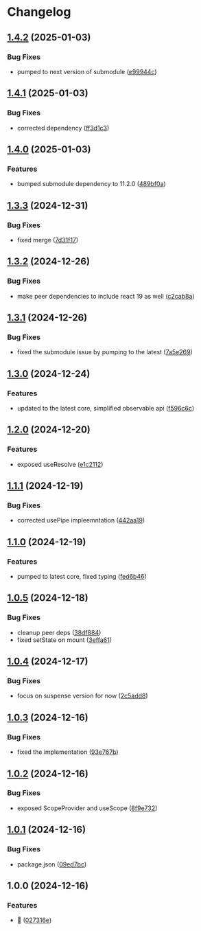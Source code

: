 # Changelog

## [1.4.2](https://github.com/submodule-org/submodule-react/compare/v1.4.1...v1.4.2) (2025-01-03)


### Bug Fixes

* pumped to next version of submodule ([e99944c](https://github.com/submodule-org/submodule-react/commit/e99944c980682203e28bac1fa7cbdb1e8aca18aa))

## [1.4.1](https://github.com/submodule-org/submodule-react/compare/v1.4.0...v1.4.1) (2025-01-03)


### Bug Fixes

* corrected dependency ([ff3d1c3](https://github.com/submodule-org/submodule-react/commit/ff3d1c37a0e6db393619d880d6eec157b112945c))

## [1.4.0](https://github.com/submodule-org/submodule-react/compare/v1.3.3...v1.4.0) (2025-01-03)


### Features

* bumped submodule dependency to 11.2.0 ([489bf0a](https://github.com/submodule-org/submodule-react/commit/489bf0aae795919c14a62f792371facaadcc70a3))

## [1.3.3](https://github.com/submodule-org/submodule-react/compare/v1.3.2...v1.3.3) (2024-12-31)


### Bug Fixes

* fixed merge ([7d31f17](https://github.com/submodule-org/submodule-react/commit/7d31f170dd09ba871d92fd202ce32c091017c12a))

## [1.3.2](https://github.com/submodule-org/submodule-react/compare/v1.3.1...v1.3.2) (2024-12-26)


### Bug Fixes

* make peer dependencies to include react 19 as well ([c2cab8a](https://github.com/submodule-org/submodule-react/commit/c2cab8a81ee1fca55251bf9e6824d3b7b2669fba))

## [1.3.1](https://github.com/submodule-org/submodule-react/compare/v1.3.0...v1.3.1) (2024-12-26)


### Bug Fixes

* fixed the submodule issue by pumping to the latest ([7a5e269](https://github.com/submodule-org/submodule-react/commit/7a5e2699c7ca201ce5858940d987116923cb1642))

## [1.3.0](https://github.com/submodule-org/submodule-react/compare/v1.2.0...v1.3.0) (2024-12-24)


### Features

* updated to the latest core, simplified observable api ([f596c6c](https://github.com/submodule-org/submodule-react/commit/f596c6c2b1cda42e17efd773db16e510d39d070c))

## [1.2.0](https://github.com/submodule-org/submodule-react/compare/v1.1.1...v1.2.0) (2024-12-20)


### Features

* exposed useResolve ([e1c2112](https://github.com/submodule-org/submodule-react/commit/e1c21127a811ecc285ab42eef18d0619bc21e000))

## [1.1.1](https://github.com/submodule-org/submodule-react/compare/v1.1.0...v1.1.1) (2024-12-19)


### Bug Fixes

* corrected usePipe impleemntation ([442aa19](https://github.com/submodule-org/submodule-react/commit/442aa197d7e50fe5818538e71da88cbe2bda1307))

## [1.1.0](https://github.com/submodule-org/submodule-react/compare/v1.0.5...v1.1.0) (2024-12-19)


### Features

* pumped to latest core, fixed typing ([fed6b46](https://github.com/submodule-org/submodule-react/commit/fed6b461343623057b18d5552c27733db7df9156))

## [1.0.5](https://github.com/submodule-org/submodule-react/compare/v1.0.4...v1.0.5) (2024-12-18)


### Bug Fixes

* cleanup peer deps ([38df884](https://github.com/submodule-org/submodule-react/commit/38df884370fd86788baeb414eed039f5592a5e5f))
* fixed setState on mount ([3effa61](https://github.com/submodule-org/submodule-react/commit/3effa6121108b43d80aaee2672aa611d15fcaa06))

## [1.0.4](https://github.com/submodule-org/submodule-react/compare/v1.0.3...v1.0.4) (2024-12-17)


### Bug Fixes

* focus on suspense version for now ([2c5add8](https://github.com/submodule-org/submodule-react/commit/2c5add8ba8c5df2ef421663456dcbe80e36f6c81))

## [1.0.3](https://github.com/submodule-org/submodule-react/compare/v1.0.2...v1.0.3) (2024-12-16)


### Bug Fixes

* fixed the implementation ([93e767b](https://github.com/submodule-org/submodule-react/commit/93e767be79ff9f483dee8b5d4b058286c50e6cca))

## [1.0.2](https://github.com/submodule-org/submodule-react/compare/v1.0.1...v1.0.2) (2024-12-16)


### Bug Fixes

* exposed ScopeProvider and useScope ([8f9e732](https://github.com/submodule-org/submodule-react/commit/8f9e73234f3d7211a7c5f892bf462ddd7a1e4adc))

## [1.0.1](https://github.com/submodule-org/submodule-react/compare/v1.0.0...v1.0.1) (2024-12-16)


### Bug Fixes

* package.json ([09ed7bc](https://github.com/submodule-org/submodule-react/commit/09ed7bc092c3eb307d4ba3eacd0d17ce993ffa60))

## 1.0.0 (2024-12-16)


### Features

* :rocket: ([027316e](https://github.com/submodule-org/submodule-react/commit/027316ef80e701b8677accf1bc51eb37fe6abeef))
